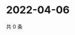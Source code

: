 # 2022-04-06

共 0 条

<!-- BEGIN WEIBO -->
<!-- 最后更新时间 Wed Apr 06 2022 06:14:47 GMT+0800 (China Standard Time) -->

<!-- END WEIBO -->
